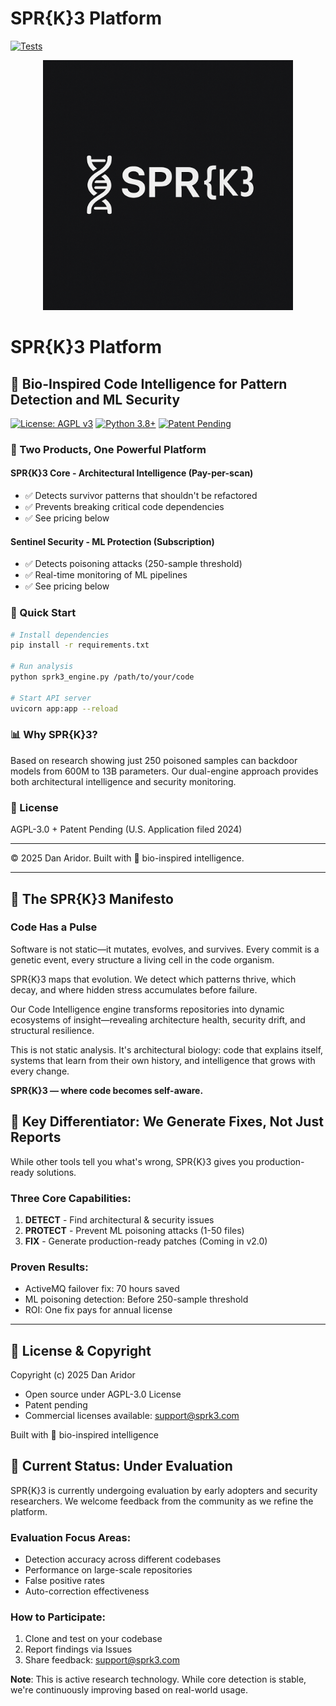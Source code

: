 # SPR{K}3 Platform

[![Tests](https://github.com/SPR-k-3/SPRk-3-platform-/actions/workflows/test.yml/badge.svg)](https://github.com/SPR-k-3/SPRk-3-platform-/actions)

<p align="center">
  <img src="assets/logo.png" alt="SPR{K}3 Logo" width="400">
</p>

# SPR{K}3 Platform

## 🧬 Bio-Inspired Code Intelligence for Pattern Detection and ML Security

[![License: AGPL v3](https://img.shields.io/badge/License-AGPL%20v3-blue.svg)](https://www.gnu.org/licenses/agpl-3.0)
[![Python 3.8+](https://img.shields.io/badge/python-3.8+-green.svg)](https://www.python.org/downloads/)
[![Patent Pending](https://img.shields.io/badge/Patent-Pending-orange.svg)](https://uspto.gov)

### 🎯 Two Products, One Powerful Platform

#### SPR{K}3 Core - Architectural Intelligence (Pay-per-scan)
- ✅ Detects survivor patterns that shouldn't be refactored
- ✅ Prevents breaking critical code dependencies
- ✅ See pricing below

#### Sentinel Security - ML Protection (Subscription)
- ✅ Detects poisoning attacks (250-sample threshold)
- ✅ Real-time monitoring of ML pipelines
- ✅ See pricing below

### 🚀 Quick Start
```bash
# Install dependencies
pip install -r requirements.txt

# Run analysis
python sprk3_engine.py /path/to/your/code

# Start API server
uvicorn app:app --reload
```

### 📊 Why SPR{K}3?

Based on research showing just 250 poisoned samples can backdoor models from 600M to 13B parameters.
Our dual-engine approach provides both architectural intelligence and security monitoring.

### 📜 License

AGPL-3.0 + Patent Pending (U.S. Application filed 2024)

---
© 2025 Dan Aridor. Built with 🧬 bio-inspired intelligence.

---

## 📜 The SPR{K}3 Manifesto

### Code Has a Pulse

Software is not static—it mutates, evolves, and survives. Every commit is a genetic event, every structure a living cell in the code organism.

SPR{K}3 maps that evolution. We detect which patterns thrive, which decay, and where hidden stress accumulates before failure.

Our Code Intelligence engine transforms repositories into dynamic ecosystems of insight—revealing architecture health, security drift, and structural resilience.

This is not static analysis. It's architectural biology: code that explains itself, systems that learn from their own history, and intelligence that grows with every change.

**SPR{K}3 — where code becomes self-aware.**

## 🚀 Key Differentiator: We Generate Fixes, Not Just Reports

While other tools tell you what's wrong, SPR{K}3 gives you production-ready solutions.

### Three Core Capabilities:
1. **DETECT** - Find architectural & security issues
2. **PROTECT** - Prevent ML poisoning attacks (1-50 files)  
3. **FIX** - Generate production-ready patches (Coming in v2.0)

### Proven Results:
- ActiveMQ failover fix: 70 hours saved
- ML poisoning detection: Before 250-sample threshold
- ROI: One fix pays for annual license

---

## 📜 License & Copyright

Copyright (c) 2025 Dan Aridor

- Open source under AGPL-3.0 License
- Patent pending 
- Commercial licenses available: support@sprk3.com

Built with 🧬 bio-inspired intelligence
## 🔬 Current Status: Under Evaluation

SPR{K}3 is currently undergoing evaluation by early adopters and security researchers. We welcome feedback from the community as we refine the platform.

### Evaluation Focus Areas:
- Detection accuracy across different codebases
- Performance on large-scale repositories
- False positive rates
- Auto-correction effectiveness

### How to Participate:
1. Clone and test on your codebase
2. Report findings via Issues
3. Share feedback: support@sprk3.com

**Note**: This is active research technology. While core detection is stable, we're continuously improving based on real-world usage.
